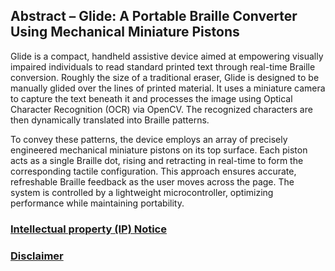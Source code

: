 ## Abstract – Glide: A Portable Braille Converter Using Mechanical Miniature Pistons

Glide is a compact, handheld assistive device aimed at empowering visually impaired individuals to read standard printed text through real-time Braille conversion. Roughly the size of a traditional eraser, Glide is designed to be manually glided over the lines of printed material. It uses a miniature camera to capture the text beneath it and processes the image using Optical Character Recognition (OCR) via OpenCV. The recognized characters are then dynamically translated into Braille patterns.

To convey these patterns, the device employs an array of precisely engineered mechanical miniature pistons on its top surface. Each piston acts as a single Braille dot, rising and retracting in real-time to form the corresponding tactile configuration. This approach ensures accurate, refreshable Braille feedback as the user moves across the page. The system is controlled by a lightweight microcontroller, optimizing performance while maintaining portability.


### [Intellectual property (IP) Notice](https://github.com/nightmaregaurav/project-docs-vault?tab=readme-ov-file#%EF%B8%8F-intellectual-property-notice)
### [Disclaimer](https://github.com/nightmaregaurav/project-docs-vault?tab=readme-ov-file#-disclaimer)
